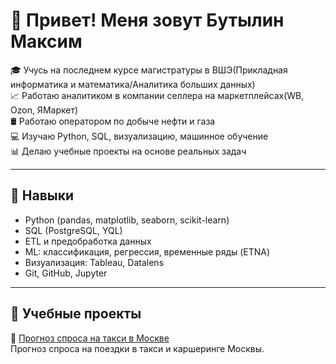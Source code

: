 # 👋 Привет! Меня зовут Бутылин Максим

🎓 Учусь на последнем курсе магистратуры в ВШЭ(Прикладная информатика и математика/Аналитика больших данных) <br>
📈 Работаю аналитиком в компании селлера на маркетплейсах(WB, Ozon, ЯМаркет)<br>
🛢 Работаю оператором по добыче нефти и газа  <br>
💻 Изучаю Python, SQL, визуализацию, машинное обучение  <br>
📊 Делаю учебные проекты на основе реальных задач<br>

---

## 🔧 Навыки
- Python (pandas, matplotlib, seaborn, scikit-learn)
- SQL (PostgreSQL, YQL)
- ETL и предобработка данных
- ML: классификация, регрессия, временные ряды (ETNA)
- Визуализация: Tableau, Datalens
- Git, GitHub, Jupyter

---

## 📁 Учебные проекты

🔹 [Прогноз спроса на такси в Москве](https://github.com/reallymaksi/portfolio/tree/main/Analysis-of-taxi-demand)  
Прогноз спроса на поездки в такси и каршеринге Москвы.

